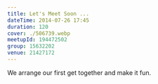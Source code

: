 ```yaml
---
title: Let's Meet Soon ...
dateTime: 2014-07-26 17:45
duration: 120
cover: ./506739.webp
meetupId: 194472502
group: 15632202
venue: 21427172
---
```


We arrange our first get together and make it fun.
